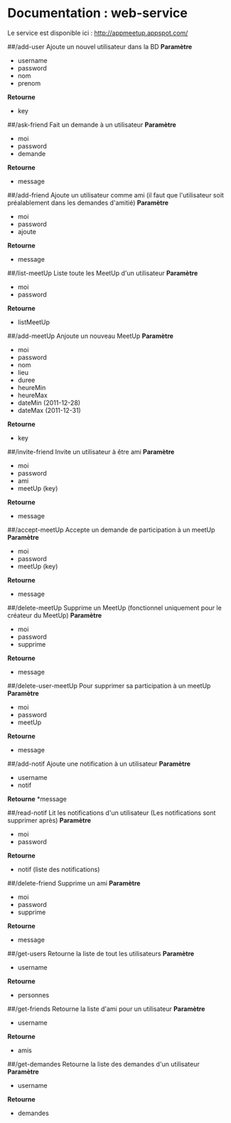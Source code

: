 Documentation : web-service
======

Le service est disponible ici : http://appmeetup.appspot.com/

##/add-user
Ajoute un nouvel utilisateur dans la BD
**Paramètre**
* username
* password
* nom
* prenom

**Retourne**
* key

##/ask-friend
Fait un demande à un utilisateur
**Paramètre**
* moi
* password
* demande

**Retourne**
* message

##/add-friend
Ajoute un utilisateur comme ami (il faut que l'utilisateur soit préalablement dans les demandes d'amitié)
**Paramètre**
* moi
* password
* ajoute

**Retourne**
* message

##/list-meetUp
Liste toute les MeetUp d'un utilisateur
**Paramètre**
* moi
* password

**Retourne**
* listMeetUp

##/add-meetUp
Anjoute un nouveau MeetUp
**Paramètre**
* moi
* password
* nom
* lieu
* duree
* heureMin
* heureMax
* dateMin (2011-12-28)
* dateMax (2011-12-31)

**Retourne**
* key

##/invite-friend
Invite un utilisateur à être ami
**Paramètre**
* moi
* password
* ami
* meetUp (key)

**Retourne**
* message

##/accept-meetUp
Accepte un demande de participation à un meetUp
**Paramètre**
* moi
* password
* meetUp (key)

**Retourne**
* message

##/delete-meetUp
Supprime un MeetUp (fonctionnel uniquement pour le créateur du MeetUp)
**Paramètre**
* moi
* password
* supprime

**Retourne**
* message

##/delete-user-meetUp
Pour supprimer sa participation à un meetUp
**Paramètre**
* moi
* password
* meetUp

**Retourne**
* message

##/add-notif
Ajoute une notification à un utilisateur
**Paramètre**
* username
* notif

**Retourne**
*message

##/read-notif
Lit les notifications d'un utilisateur (Les notifications sont supprimer après)
**Paramètre**
* moi
* password

**Retourne**
* notif (liste des notifications)

##/delete-friend
Supprime un ami
**Paramètre**
* moi
* password
* supprime

**Retourne**
* message

##/get-users
Retourne la liste de tout les utilisateurs
**Paramètre**
* username

**Retourne**
* personnes

##/get-friends
Retourne la liste d'ami pour un utilisateur
**Paramètre**
* username

**Retourne**
* amis

##/get-demandes
Retourne la liste des demandes d'un utilisateur
**Paramètre**
* username

**Retourne**
* demandes
